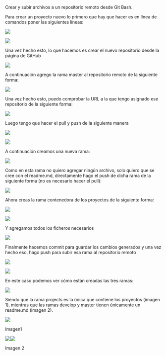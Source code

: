 Crear y subir archivos a un repositorio remoto desde Git Bash.

Para crear un proyecto nuevo lo primero que hay que hacer es en línea de
comandos poner las siguientes líneas:

![](media/image1.png)

![](media/image2.png)

Una vez hecho esto, lo que hacemos es crear el nuevo repositorio desde
la página de GitHub

![](media/image3.png)

A continuación agrego la rama master al repositorio remoto de la
siguiente forma:

![](media/image4.png)

Una vez hecho esto, puedo comprobar la URL a la que tengo asignado ese
repositorio de la siguiente forma:

![](media/image5.png)

Luego tengo que hacer el pull y push de la siguiente manera

![](media/image6.png)

![](media/image7.png)

A continuación creamos una nueva rama:

![](media/image8.png)

Como en esta rama no quiero agregar ningún archivo, solo quiero que se
cree con el readme.md, directamente hago el push de dicha rama de la
siguiente forma (no es necesario hacer el pull):

![](media/image9.png)

Ahora creas la rama contenedora de los proyectos de la siguiente forma:

![](media/image10.png)

![](media/image11.png)

Y agregamos todos los ficheros necesarios

![](media/image12.png)

Finalmente hacemos commit para guardar los cambios generados y una vez
hecho eso, hago push para subir esa rama al repositorio remoto

![](media/image13.png)

![](media/image14.png)

En este caso podemos ver cómo están creadas las tres ramas:

![](media/image15.png)

Siendo que la rama projects es la única que contiene los proyectos
(imagen 1), mientras que las ramas develop y master tienen únicamente un
readme.md (imagen 2).

![](media/image16.png)

Imagen1

![](media/image17.png)![](media/image18.png)

Imagen 2
